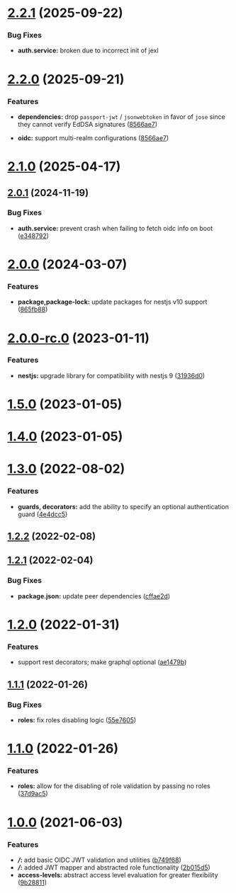 # [2.2.1](https://github.com/cycube-io/nest-oidc/compare/v2.2.0...v2.2.1) (2025-09-22)

### Bug Fixes

* **auth.service:** broken due to incorrect init of jexl



# [2.2.0](https://github.com/cycube-io/nest-oidc/compare/v2.1.0...v2.2.0) (2025-09-21)


### Features

* **dependencies:** drop `passport-jwt` / `jsonwebtoken` in favor of `jose` since they cannot verify EdDSA signatures ([8566ae7](https://github.com/cycube-io/nest-oidc/commit/8566ae7fdd1d8c1795b9f568328d4b44d2d79b13))

* **oidc:** support multi-realm configurations ([8566ae7](https://github.com/cycube-io/nest-oidc/commit/8566ae7fdd1d8c1795b9f568328d4b44d2d79b13))



# [2.1.0](https://github.com/5-stones/nest-oidc/compare/v2.0.1...v2.1.0) (2025-04-17)



## [2.0.1](https://github.com/5-stones/nest-oidc/compare/v2.0.0...v2.0.1) (2024-11-19)


### Bug Fixes

* **auth.service:** prevent crash when failing to fetch oidc info on boot ([e348792](https://github.com/5-stones/nest-oidc/commit/e34879229d17c6a3d8268abb27dfd48f0017bea0))



# [2.0.0](https://github.com/5-stones/nest-oidc/compare/v2.0.0-rc.0...v2.0.0) (2024-03-07)


### Features

* **package,package-lock:** update packages for nestjs v10 support ([865fb88](https://github.com/5-stones/nest-oidc/commit/865fb88aa235f6c6d764344c2beb1ca6aeb9711c))



# [2.0.0-rc.0](https://github.com/5-stones/nest-oidc/compare/v1.5.0...v2.0.0-rc.0) (2023-01-11)


### Features

* **nestjs:** upgrade library for compatibility with nestjs 9 ([31936d0](https://github.com/5-stones/nest-oidc/commit/31936d0a5cef3054b0f996116213490bf9d16879))



# [1.5.0](https://github.com/5-stones/nest-oidc/compare/v1.4.0...v1.5.0) (2023-01-05)



# [1.4.0](https://github.com/5-stones/nest-oidc/compare/v1.3.0...v1.4.0) (2023-01-05)



# [1.3.0](https://github.com/5-stones/nest-oidc/compare/v1.2.2...v1.3.0) (2022-08-02)


### Features

* **guards, decorators:** add the ability to specify an optional authentication guard ([4e4dcc5](https://github.com/5-stones/nest-oidc/commit/4e4dcc586c4209570596e67506351c0fdc07ccc5))



## [1.2.2](https://github.com/5-stones/nest-oidc/compare/v1.2.1...v1.2.2) (2022-02-08)



## [1.2.1](https://github.com/5-stones/nest-oidc/compare/v1.2.0...v1.2.1) (2022-02-04)


### Bug Fixes

* **package.json:** update peer dependencies ([cffae2d](https://github.com/5-stones/nest-oidc/commit/cffae2d9eb202b8e5598de487c62fdaa1f5dee6c))



# [1.2.0](https://github.com/5-stones/nest-oidc/compare/v1.1.1...v1.2.0) (2022-01-31)


### Features

* support rest decorators; make graphql optional ([ae1479b](https://github.com/5-stones/nest-oidc/commit/ae1479b643f14a1f115e56d21aa9c8fa40656d02))



## [1.1.1](https://github.com/5-stones/nest-oidc/compare/v1.1.0...v1.1.1) (2022-01-26)


### Bug Fixes

* **roles:** fix roles disabling logic ([55e7605](https://github.com/5-stones/nest-oidc/commit/55e76054cc3e11c8a8d14e82cfd6f442d655ac3f))



# [1.1.0](https://github.com/5-stones/nest-oidc/compare/v1.0.0...v1.1.0) (2022-01-26)


### Features

* **roles:** allow for the disabling of role validation by passing no roles ([37d9ac5](https://github.com/5-stones/nest-oidc/commit/37d9ac5265a1e5eb2c6a9fecc5c0658d1a21a6db))



# [1.0.0](https://github.com/5-stones/nest-oidc/compare/b749f68d48291c236961be5ff0eb36d61b5a081e...v1.0.0) (2021-06-03)


### Features

* ***/*:** add basic OIDC JWT validation and utilities ([b749f68](https://github.com/5-stones/nest-oidc/commit/b749f68d48291c236961be5ff0eb36d61b5a081e))
* ***/*:** added JWT mapper and abstracted role functionality ([2b015d5](https://github.com/5-stones/nest-oidc/commit/2b015d5ccb5b64367d6c5e0c8f23496f56dc7a2c))
* **access-levels:** abstract access level evaluation for greater flexibility ([9b28811](https://github.com/5-stones/nest-oidc/commit/9b28811120a4bfa5fb2b952baf2ebdee4b1de299))



